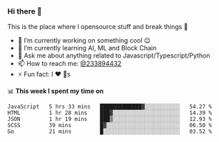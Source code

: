 ### Hi there 👋

<!--
**a233894432/a233894432** is a ✨ _special_ ✨ repository because its `README.md` (this file) appears on your GitHub profile.

Here are some ideas to get you started:

- 🔭 I’m currently working on ...
- 🌱 I’m currently learning ...
- 👯 I’m looking to collaborate on ...
- 🤔 I’m looking for help with ...
- 💬 Ask me about ...
- 📫 How to reach me: ...
- 😄 Pronouns: ...
- ⚡ Fun fact: ...
-->
 
 
This is the place where I opensource stuff and break things :rofl:

- 🔭 I’m currently working on something cool :wink:
- 🌱 I’m currently learning AI, ML and Block Chain
- 💬 Ask me about anything related to Javascript/Typescript/Python
- 📫 How to reach me: [@233894432](https://twitter.com/233894432)
- ⚡ Fun fact: I :heart: :dog:s

📊 **This week I spent my time on**
<!--START_SECTION:waka-->
```text
JavaScript   5 hrs 33 mins   █████████████▓░░░░░░░░░░░   54.27 % 
HTML         1 hr 28 mins    ███▓░░░░░░░░░░░░░░░░░░░░░   14.39 % 
JSON         1 hr 19 mins    ███▒░░░░░░░░░░░░░░░░░░░░░   12.93 % 
SCSS         39 mins         █▓░░░░░░░░░░░░░░░░░░░░░░░   06.50 % 
Go           21 mins         █░░░░░░░░░░░░░░░░░░░░░░░░   03.52 % 
```
<!--END_SECTION:waka-->
